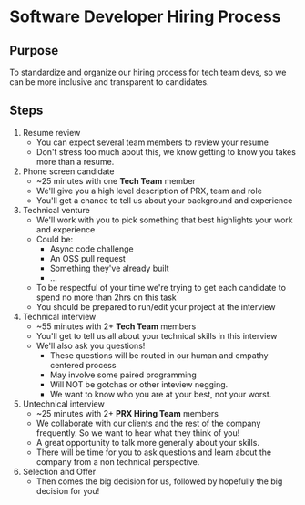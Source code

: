 # Software Developer Hiring Process

## Purpose

To standardize and organize our hiring process for tech team devs, so we can
be more inclusive and transparent to candidates.

## Steps

1. Resume review
    - You can expect several team members to review your resume
    - Don't stress too much about this, we know getting to know you takes more than a resume.
2. Phone screen candidate
    - ~25 minutes with one **Tech Team** member
    - We'll give you a high level description of PRX, team and role
    - You'll get a chance to tell us about your background and experience
3. Technical venture
    - We'll work with you to pick something that best highlights your work and experience
    - Could be:
      - Async code challenge
      - An OSS pull request
      - Something they've already built
      - ...
    - To be respectful of your time we're trying to get each candidate to spend no more than 2hrs on this task
    - You should be prepared to run/edit your project at the interview
4. Technical interview
    - ~55 minutes with 2+ **Tech Team** members
    - You'll get to tell us all about your technical skills in this interview
    - We'll also ask you questions!
      - These questions will be routed in our human and empathy centered process
      - May involve some paired programming
      - Will NOT be gotchas or other inteview negging.  
      - We want to know who you are at your best, not your worst.
5. Untechnical interview
    - ~25 minutes with 2+ **PRX Hiring Team** members
    - We collaborate with our clients and the rest of the company frequently.  So we want to hear what they think of you!
    - A great opportunity to talk more generally about your skills.
    - There will be time for you to ask questions and learn about the company from a non technical perspective.
7. Selection and Offer
    - Then comes the big decision for us, followed by hopefully the big decision for you!